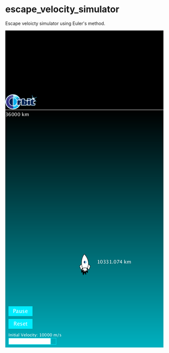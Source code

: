 # escape_velocity_simulator
Escape veloicty simulator using Euler's method.

![alt text](https://github.com/Saxon116/escape_velocity_simulator/blob/master/screenshot.png)

